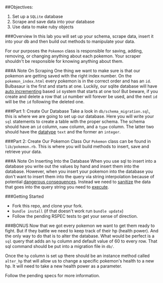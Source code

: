 ##Objectives:
1. Set up a `SQLite` database
2. Scrape and save data into your database
3. Use data to make ruby objects

###Overview
In this lab you will set up your schema, scrape data, insert it into your db and then build out methods to manipulate your data.

For our purposes the `Pokemon` class is responsible for saving, adding, removing, or changing anything about each pokemon. Your scraper shouldn't be responsible for knowing anything about them.  

###A Note On Scraping
One thing we want to make sure is that our pokemon are getting saved with the right index number.  On the `pokemon_index.html` every pokemon is in the correct order and has an `id`.  Bulbasaur is the first and starts at one.  Luckily, our sqlite database will have [auto incrementing](http://www.sqlite.org/faq.html#q1) based `id` system that starts at one too! But beware, if you create and delete a row that `id` number will forever be used, and the next `id` will be the `id` following the deleted one.

###Part 1: Create Our Database
Take a look in `db/schema_migration.sql`, this is where we are going to set up our database. Here you will write your `sql` statements to create a table with the proper schema. The schema should have an `id` column, `name` column, and a `type` column. The latter two should have the [datatype](http://www.sqlite.org/datatype3.html) `text` and the former an `integer`.

###Part 2: Create Our Pokemon Class
Our `Pokemon` class can be found in `lib/pokemon.rb`.
This is where you will build methods to insert, save and retrieve your data.

###A Note On Inserting Into the Database
When you use sql to insert into a database you write out the values by hand and insert them into the database.  However, when you insert your pokemon into the database you don't want to insert them into the query via string interpolation because of potential [dangerous consequences](http://xkcd.com/327/).  Instead we need to [sanitize](http://stackoverflow.com/questions/9614236/escaping-strings-for-ruby-sqlite-insert) the data that goes into the query string you need to [execute](http://rdoc.info/github/luislavena/sqlite3-ruby).


###Getting Started
- Fork this repo, and clone your fork.
- `bundle install` (if that doesn't work run `bundle update`)
- Follow the pending RSPEC tests to get your sense of direction.

###BONUS
Now that we got every pokemon we want to get them ready to fight. But if they battle we need to keep track of their hp (health power).  And the only way to do that is to alter the database.  What would be perfect is a `sql` query that adds an `hp` column and default value of 60 to every row.  That sql command should be put into a migration file in `db/`.

Once the `hp` column is set up there should be an instance method called `alter_hp` that will allow us to change a specific pokemon's health to a new hp.  It will need to take a new health power as a parameter.

Follow the pending specs for more information.
